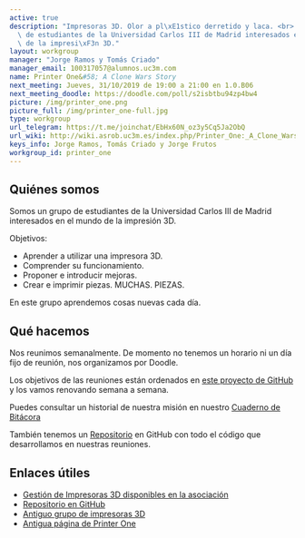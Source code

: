```yaml
---
active: true
description: "Impresoras 3D. Olor a pl\xE1stico derretido y laca. <br> Somos un grupo\
  \ de estudiantes de la Universidad Carlos III de Madrid interesados en el mundo\
  \ de la impresi\xF3n 3D."
layout: workgroup
manager: "Jorge Ramos y Tomás Criado"
manager_email: 100317057@alumnos.uc3m.com
name: Printer One&#58; A Clone Wars Story
next_meeting: Jueves, 31/10/2019 de 19:00 a 21:00 en 1.0.B06
next_meeting_doodle: https://doodle.com/poll/s2isbtbu94zp4bw4
picture: /img/printer_one.png
picture_full: /img/printer_one-full.jpg
type: workgroup
url_telegram: https://t.me/joinchat/EbHx60N_oz3y5Cq5Ja2ObQ
url_wiki: http://wiki.asrob.uc3m.es/index.php/Printer_One:_A_Clone_Wars_Story
keys_info: Jorge Ramos, Tomás Criado y Jorge Frutos
workgroup_id: printer_one
---
```


<!--- Model for next_meeting string here --->
<!--- next_meeting: Jueves, 21/12/2017 de 15:00 a 19:00 en 1.0.B06 --->

## Quiénes somos

Somos un grupo de estudiantes de la Universidad Carlos III de Madrid interesados en el mundo de la impresión 3D.

Objetivos:

 * Aprender a utilizar una impresora 3D.
 * Comprender su funcionamiento.
 * Proponer e introducir mejoras.
 * Crear e imprimir piezas. MUCHAS. PIEZAS.

En este grupo aprendemos cosas nuevas cada día.

## Qué hacemos

Nos reunimos semanalmente. De momento no tenemos un horario ni un día fijo de reunión, nos organizamos por Doodle.

Los objetivos de las reuniones están ordenados en [este proyecto de GitHub](https://github.com/asrob-uc3m/impresoras-asrob/projects/1) y los vamos renovando semana a semana.

Puedes consultar un historial de nuestra misión en nuestro [Cuaderno de Bitácora](https://github.com/asrob-uc3m/impresoras-asrob/wiki/Printer-One-A-Clone-Wars-Story.-Cuaderno-de-Bit%C3%A1cora)

También tenemos un [Repositorio](https://github.com/asrob-uc3m/impresoras-asrob) en GitHub con todo el código que desarrollamos en nuestras reuniones.

## Enlaces útiles
 * [Gestión de Impresoras 3D disponibles en la asociación](http://wiki.asrob.uc3m.es/printers/)
 * [Repositorio en GitHub](https://github.com/asrob-uc3m/impresoras-asrob)
 * [Antiguo grupo de impresoras 3D](http://wiki.asrob.uc3m.es/index.php/Impresora-3D_Open_Source)
 * [Antigua página de Printer One](http://wiki.asrob.uc3m.es/index.php/Printer_One:_A_Clone_Wars_Story)
